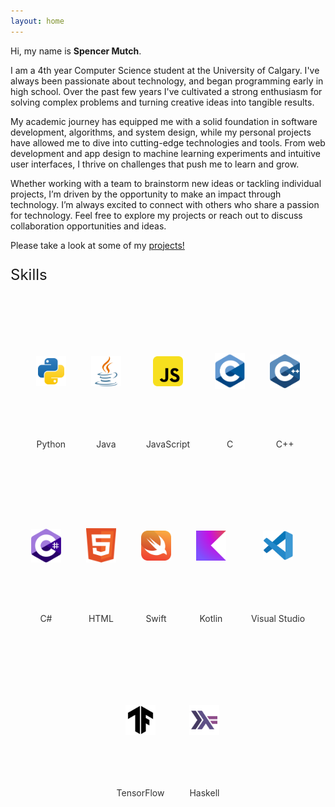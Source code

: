 ```yaml
---
layout: home
---
```

Hi, my name is **Spencer Mutch**. 

I am a 4th year Computer Science student at the University of Calgary. I've always been passionate about technology, and began programming early in high school. Over the past few years I've cultivated a strong enthusiasm for solving complex problems and turning creative ideas into tangible results.

My academic journey has equipped me with a solid foundation in software development, algorithms, and system design, while my personal projects have allowed me to dive into cutting-edge technologies and tools. From web development and app design to machine learning experiments and intuitive user interfaces, I thrive on challenges that push me to learn and grow.

Whether working with a team to brainstorm new ideas or tackling individual projects, I’m driven by the opportunity to make an impact through technology. I’m always excited to connect with others who share a passion for technology. Feel free to explore my projects or reach out to discuss collaboration opportunities and ideas.

Please take a look at some of my [projects!](/projects/)

<p style="font-size: 24px;">Skills</p>

<div class="languages">

  <div class="language">
    <img src="assets/svgs/python-svgrepo-com.svg" alt="Python" width="50" height="50">
    <p>Python</p>
  </div>
  <div class="language">
  <!-- Using <img> to display the JavaScript logo -->
    <img src="assets/svgs/java-svgrepo-com.svg" alt="Java" width="50" height="50">
    <p>Java</p>
  </div>
  <div class="language">
    <img src="assets/svgs/javascript-svgrepo-com.svg" alt="JavaScript" width="50" height="50">
    <p>JavaScript</p>
  </div>
  <div class="language">
    <img src="assets/svgs/c-1.svg" alt="C" width="50" height="50">
    <p>C</p>
  </div>
  <div class="language">
    <img src="assets/svgs/c.svg" alt="C++" width="50" height="50">
    <p>C++</p>
  </div>
  <div class="language">
    <img src="assets/svgs/c--4.svg" alt="C#" width="50" height="50">
    <p>C#</p>
  </div>
  <div class="language">
    <img src="assets/svgs/html-1.svg" alt="HTML" width="50" height="50">
    <p>HTML</p>
  </div>
  <div class="language">
    <img src="assets/svgs/swift-15.svg" alt="Swift" width="50" height="50">
    <p>Swift</p>
  </div>
  <div class="language">
    <img src="assets/svgs/kotlin-2.svg" alt="Kotlin" width="50" height="50">
    <p>Kotlin</p>
  </div>
  <div class="language">
    <img src="assets/svgs/visual-studio-code-1.svg" alt="VisualStudio" width="50" height="50">
    <p>Visual Studio</p>
  </div>
  <div class="language">
    <img src="assets/svgs/tensorflow-svgrepo-com.svg" alt="TensorFlow" width="50" height="50">
    <p>TensorFlow</p>
  </div>
  <div class="language">
    <img src="assets/svgs/haskell-svgrepo-com.svg" alt="Haskell" width="50" height="50">
    <p>Haskell</p>
  </div>

</div>

<style>
  .languages {
    display: flex; /* Arrange the language items in a row */
    flex-wrap: wrap; /* Allow wrapping to the next row if needed */
    gap: 20px; /* Add spacing between items */
    justify-content: center; /* Center items horizontally */
    margin: 30px 0; /* Add spacing around the container */
  }

  .language {
    display: flex;
    flex-direction: column; /* Stack the image and text vertically */
    align-items: center; /* Center-align the content */
    text-align: center;
    margin: 10px;
  }

  .language img {
    width: 5vw; /* Set the logo width */
    height: 5vh; /* Set the logo height */
    object-fit: contain;
    object-position: center;
    transition: transform 0.2s ease, filter 0.2s ease; /* Add a hover animation */
  }

  .language img:hover {
    transform: scale(1.1); /* Slightly enlarge the logo on hover */
    filter: brightness(1.2); /* Brighten the logo on hover */
  }

  .language p {
    margin-top: 8px; /* Add some spacing above the text */
    font-size: 14px; /* Adjust text size */
    color: #333; /* Set text color */
  }
</style>
